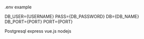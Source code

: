 .env example

DB_USER={USERNAME}
PASS={DB_PASSWORD}
DB={DB_NAME}
DB_PORT={PORT}
PORT={PORT}

Postgresql
express
vue.js
nodejs

